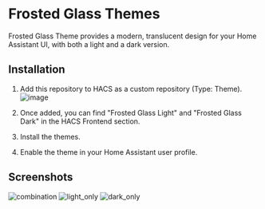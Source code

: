 # Frosted Glass Themes

Frosted Glass Theme provides a modern, translucent design for your Home Assistant UI, with both a light and a dark version.

## Installation

1.  Add this repository to HACS as a custom repository (Type: Theme).
   ![image](https://github.com/user-attachments/assets/1320b37c-1335-4d3e-9364-80bd09a458e8)

2.  Once added, you can find "Frosted Glass Light" and "Frosted Glass Dark" in the HACS Frontend section.
3.  Install the themes.
4.  Enable the theme in your Home Assistant user profile.

## Screenshots
![combination](https://github.com/user-attachments/assets/380e766f-fb48-4b75-abe2-7fbc17c6a30e)
![light_only](https://github.com/user-attachments/assets/029f3b0c-1cdf-4420-805e-6210e1910282)
![dark_only](https://github.com/user-attachments/assets/5f311701-5358-47c6-8fb7-0785646c11da)
